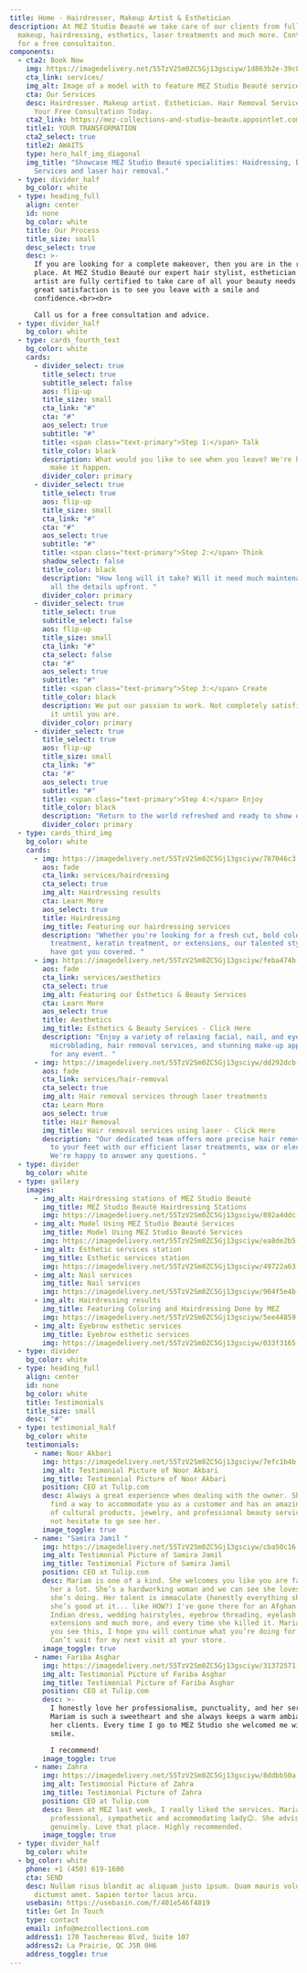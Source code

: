 ```yaml
---
title: Home - Hairdresser, Makeup Artist & Esthetician
description: At MEZ Studio Beauté we take care of our clients from full glam
  makeup, hairdressing, esthetics, laser treatments and much more. Contact us
  for a free consultaiton.
components:
  - cta2: Book Now
    img: https://imagedelivery.net/55TzV2Sm0ZC5Gj13gsciyw/1d863b2e-39c8-4cd7-c598-164a507e8b00/HeroBackground
    cta_link: services/
    img_alt: Image of a model with to feature MEZ Studio Beauté services
    cta: Our Services
    desc: Hairdresser. Makeup artist. Esthetician. Hair Removal Services.<br> Get
      Your Free Consultation Today.
    cta2_link: https://mez-collections-and-studio-beaute.appointlet.com/
    title1: YOUR TRANSFORMATION
    cta2_select: true
    title2: AWAITS
    type: hero_half_img_diagonal
    img_title: "Showcase MEZ Studio Beauté specialities: Haidressing, Beauty
      Services and laser hair removal."
  - type: divider_half
    bg_color: white
  - type: heading_full
    align: center
    id: none
    bg_color: white
    title: Our Process
    title_size: small
    desc_select: true
    desc: >-
      If you are looking for a complete makeover, then you are in the right
      place. At MEZ Studio Beauté our expert hair stylist, esthetician makeup
      artist are fully certified to take care of all your beauty needs. Our
      great satisfaction is to see you leave with a smile and
      confidence.<br><br>

      Call us for a free consultation and advice.
  - type: divider_half
    bg_color: white
  - type: cards_fourth_text
    bg_color: white
    cards:
      - divider_select: true
        title_select: true
        subtitle_select: false
        aos: flip-up
        title_size: small
        cta_link: "#"
        cta: "#"
        aos_select: true
        subtitle: "#"
        title: <span class="text-primary">Step 1:</span> Talk
        title_color: black
        description: What would you like to see when you leave? We're here to listen and
          make it happen.
        divider_color: primary
      - divider_select: true
        title_select: true
        aos: flip-up
        title_size: small
        cta_link: "#"
        cta: "#"
        aos_select: true
        subtitle: "#"
        title: <span class="text-primary">Step 2:</span> Think
        shadow_select: false
        title_color: black
        description: "How long will it take? Will it need much maintenance? We give you
          all the details upfront. "
        divider_color: primary
      - divider_select: true
        title_select: true
        subtitle_select: false
        aos: flip-up
        title_size: small
        cta_link: "#"
        cta_select: false
        cta: "#"
        aos_select: true
        subtitle: "#"
        title: <span class="text-primary">Step 3:</span> Create
        title_color: black
        description: We put our passion to work. Not completely satisfied? We'll modify
          it until you are.
        divider_color: primary
      - divider_select: true
        title_select: true
        aos: flip-up
        title_size: small
        cta_link: "#"
        cta: "#"
        aos_select: true
        subtitle: "#"
        title: <span class="text-primary">Step 4:</span> Enjoy
        title_color: black
        description: "Return to the world refreshed and ready to show off your new look. "
        divider_color: primary
  - type: cards_third_img
    bg_color: white
    cards:
      - img: https://imagedelivery.net/55TzV2Sm0ZC5Gj13gsciyw/787046c3-89b4-4eb2-f7c8-19cbe544fc00/Square400px
        aos: fade
        cta_link: services/hairdressing
        cta_select: true
        img_alt: Hairdressing results
        cta: Learn More
        aos_select: true
        title: Hairdressing
        img_title: Featuring our hairdressing services
        description: "Whether you're looking for a fresh cut, bold colouring, root
          treatment, keratin treatment, or extensions, our talented stylists
          have got you covered. "
      - img: https://imagedelivery.net/55TzV2Sm0ZC5Gj13gsciyw/feba474b-77b0-4a11-55b4-50345bdc1000/Square400px
        aos: fade
        cta_link: services/aesthetics
        cta_select: true
        img_alt: Featuring our Esthetics & Beauty Services
        cta: Learn More
        aos_select: true
        title: Aesthetics
        img_title: Esthetics & Beauty Services - Click Here
        description: "Enjoy a variety of relaxing facial, nail, and eyelash treatments,
          microblading, hair removal services, and stunning make-up applications
          for any event. "
      - img: https://imagedelivery.net/55TzV2Sm0ZC5Gj13gsciyw/dd292dcb-cf6b-4873-6ab4-b124fe63e300/Square400px
        aos: fade
        cta_link: services/hair-removal
        cta_select: true
        img_alt: Hair removal services through laser treatments
        cta: Learn More
        aos_select: true
        title: Hair Removal
        img_title: Hair removal services using laser - Click Here
        description: "Our dedicated team offers more precise hair removal from your head
          to your feet with our efficient laser treatments, wax or electrolyses.
          We're happy to answer any questions. "
  - type: divider
    bg_color: white
  - type: gallery
    images:
      - img_alt: Hairdressing stations of MEZ Studio Beauté
        img_title: MEZ Studio Beauté Hairdressing Stations
        img: https://imagedelivery.net/55TzV2Sm0ZC5Gj13gsciyw/892a4ddc-2903-4519-7dd4-9d22e4e54f00/SquareDesktop
      - img_alt: Model Using MEZ Studio Beauté Services
        img_title: Model Using MEZ Studio Beauté Services
        img: https://imagedelivery.net/55TzV2Sm0ZC5Gj13gsciyw/ea8de2b5-f9fd-4676-4e3b-c62980125400/SquareDesktop
      - img_alt: Esthetic services station
        img_title: Esthetic services station
        img: https://imagedelivery.net/55TzV2Sm0ZC5Gj13gsciyw/49722a63-1241-4c6c-3247-deda0eb61500/SquareDesktop
      - img_alt: Nail services
        img_title: Nail services
        img: https://imagedelivery.net/55TzV2Sm0ZC5Gj13gsciyw/904f5e4b-12ab-4b94-cdda-76f43c73d700/SquareDesktop
      - img_alt: Hairdressing results
        img_title: Featuring Coloring and Hairdressing Done by MEZ
        img: https://imagedelivery.net/55TzV2Sm0ZC5Gj13gsciyw/5ee44859-466c-4f33-a365-0f787cfeee00/SquareDesktop
      - img_alt: Eyebrow esthetic services
        img_title: Eyebrow esthetic services
        img: https://imagedelivery.net/55TzV2Sm0ZC5Gj13gsciyw/033f3165-5fdb-49fb-e7c6-4ffb548fb900/SquareDesktop
  - type: divider
    bg_color: white
  - type: heading_full
    align: center
    id: none
    bg_color: white
    title: Testimonials
    title_size: small
    desc: "#"
  - type: testimonial_half
    bg_color: white
    testimonials:
      - name: Noor Akbari
        img: https://imagedelivery.net/55TzV2Sm0ZC5Gj13gsciyw/7efc1b4b-e959-4fa7-2965-04f178744d00/TestimonialBubble
        img_alt: Testimonial Picture of Noor Akbari
        img_title: Testimonial Picture of Noor Akbari
        position: CEO at Tulip.com
        desc: Always a great experience when dealing with the owner. She will always
          find a way to accommodate you as a customer and has an amazing variety
          of cultural products, jewelry, and professional beauty services. Do
          not hesitate to go see her.
        image_toggle: true
      - name: "Samira Jamil "
        img: https://imagedelivery.net/55TzV2Sm0ZC5Gj13gsciyw/cba50c16-7dc7-4be3-6352-bec4d6e01900/TestimonialBubble
        img_alt: Testimonial Picture of Samira Jamil
        img_title: Testimonial Picture of Samira Jamil
        position: CEO at Tulip.com
        desc: Mariam is one of a kind. She welcomes you like you are family; I admire
          her a lot. She’s a hardworking woman and we can see she loves what
          she’s doing. Her talent is immaculate (honestly everything she does,
          she’s good at it... like HOW?) I've gone there for an Afghan dress,
          Indian dress, wedding hairstyles, eyebrow threading, eyelash
          extensions and much more, and every time she killed it. Mariam jan, if
          you see this, I hope you will continue what you’re doing for ever!!
          Can’t wait for my next visit at your store.
        image_toggle: true
      - name: Fariba Asghar
        img: https://imagedelivery.net/55TzV2Sm0ZC5Gj13gsciyw/31372571-bdc7-4867-1275-6bc604b4be00/TestimonialBubble
        img_alt: Testimonial Picture of Fariba Asghar
        img_title: Testimonial Picture of Fariba Asghar
        position: CEO at Tulip.com
        desc: >-
          I honestly love her professionalism, punctuality, and her services.
          Mariam is such a sweetheart and she always keeps a warm ambiance for
          her clients. Every time I go to MEZ Studio she welcomed me with a
          smile.

          I recommend!
        image_toggle: true
      - name: Zahra
        img: https://imagedelivery.net/55TzV2Sm0ZC5Gj13gsciyw/8ddbb50a-31ad-4d2b-df28-fe815bdbbf00/TestimonialBubble
        img_alt: Testimonial Picture of Zahra
        img_title: Testimonial Picture of Zahra
        position: CEO at Tulip.com
        desc: Been at MEZ last week, I really liked the services. Mariam is very
          professional, sympathetic and accommodating lady😊. She advised me
          genuinely. Love that place. Highly recommended.
        image_toggle: true
  - type: divider_half
    bg_color: white
  - bg_color: white
    phone: +1 (450) 619-1600
    cta: SEND
    desc: Nullam risus blandit ac aliquam justo ipsum. Quam mauris volutpat massa
      dictumst amet. Sapien tortor lacus arcu.
    usebasin: https://usebasin.com/f/401e546f4819
    title: Get In Touch
    type: contact
    email: info@mezcollections.com
    address1: 170 Taschereau Blvd, Suite 107
    address2: La Prairie, QC J5R 0H6
    address_toggle: true
---
```

